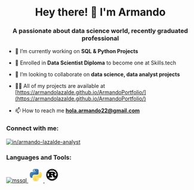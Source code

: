 <h1 align="center">Hey there! 👋 I'm Armando</h1>
<h3 align="center">A passionate about data science world, recently graduated professional</h3>

- 🔭 I’m currently working on **SQL & Python Projects**

- 🌱 Enrolled in **Data Scientist Diploma** to become one at Skills.tech 

- 👯 I’m looking to collaborate on **data science, data analyst projects**

- 👨‍💻 All of my projects are available at [https://armandolazalde.github.io/ArmandoPortfolio/](https://armandolazalde.github.io/ArmandoPortfolio/)

- 📫 How to reach me **hola.armando22@gmail.com**

<h3 align="left">Connect with me:</h3>
<p align="left">
<a href="https://linkedin.com/in/in/armando-lazalde-analyst" target="blank"><img align="center" src="https://raw.githubusercontent.com/rahuldkjain/github-profile-readme-generator/master/src/images/icons/Social/linked-in-alt.svg" alt="in/armando-lazalde-analyst" height="30" width="40" /></a>
</p>

<h3 align="left">Languages and Tools:</h3>
<p align="left"> <a href="https://www.microsoft.com/en-us/sql-server" target="_blank" rel="noreferrer"> <img src="https://www.svgrepo.com/show/303229/microsoft-sql-server-logo.svg" alt="mssql" width="40" height="40"/> </a> <a href="https://www.python.org" target="_blank" rel="noreferrer"> <img src="https://raw.githubusercontent.com/devicons/devicon/master/icons/python/python-original.svg" alt="python" width="40" height="40"/> </a> <a href="https://www.rust-lang.org" target="_blank" rel="noreferrer"> <img src="https://raw.githubusercontent.com/devicons/devicon/master/icons/rust/rust-plain.svg" alt="rust" width="40" height="40"/> </a> </p>
